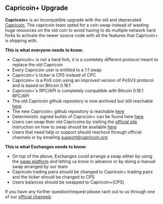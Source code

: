 ## **Capricoin+ Upgrade**

**Capricoin+** is an incompatible upgrade with the old and deprecated [Capricoin](https://github.com/Capricoinofficial/Capricoin), The capricoin team opted for a coin swap instead of wasting huge resources on the old coin to avoid having to do multiple network hard forks to activate the newer source code with all the features that Capricoin+ is shipping with.

**This is what everyone needs to know:**

 - Capricoin+ is not a hard fork, it is a comletely different protocol meant to replace the old Capricoin 
 - Every Capricoin user is entitled to a 1:1 swap 
 - Capricoin+'s ticker is CPS instead of CPC
 - Capricoin+ is a PoS coin using an improved version of PoSV3 protocol and is based on Bitcoin 0.18.1
 - Capricoin+'s RPC/API is completely compatible with Bitcoin 0.18.1 RPC/API
 - The old Capricoin github repository is now archived but still reachable  [here](https://github.com/Capricoinofficial/Capricoin)
 - The new Capricoin+ github repository is reachable [here](https://github.com/Capricoinofficial/capricoinplus-core)
 - Deterministic signed builds of Capricoin+ can be found here [here](https://github.com/Capricoinofficial/capricoinplus-core/releases)
 - Users can swap their old Capricoins by visiting the [official site](https://capricoin.org) instruction on how to swap should be available [here](https://capricoin.org/faq)
 - Users that need help or support should reachout through official channels or by emailing support@capricoin.org
 
**This is what Exchanges needs to know:**
 - On top of the above, Exchanges could arrange a swap either by using the [swap platform](https://capricoin.org/upgrade) and letting us know in advance or by doing a manual swap arranged by our team
 - Capricoin trading pairs should be changed to Capricoin+ trading pairs and the ticker should be changed to CPS
 - Users balances should be swapped to Capricoin+(CPS) 
   

 If you have any further question/request please rach out to us through one of our [official channels](https://capricoin.org/support)
